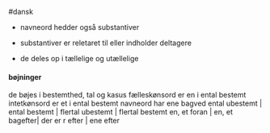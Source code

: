 #dansk 
- navneord hedder også substantiver

- substantiver er reletaret til eller indholder deltagere
- de deles op i tællelige og utællelige 

#### bøjninger
de bøjes i bestemthed, tal og kasus
fælleskønsord er en i ental bestemt
intetkønsord er et i ental bestemt
navneord har ene bagved
	ental ubestemt | ental bestemt  | flertal ubestemt | flertal bestemt
	en, et foran   | en, et bagefter| der er r efter   | ene efter

